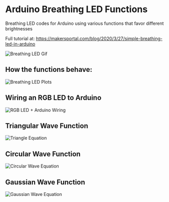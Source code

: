 # Arduino Breathing LED Functions
Breathing LED codes for Arduino using various functions that favor different brightnesses

Full tutorial at: https://makersportal.com/blog/2020/3/27/simple-breathing-led-in-arduino


![Breathing LED Gif](https://static1.squarespace.com/static/59b037304c0dbfb092fbe894/t/5e8119067995013073a48907/1585518944021/rgb_led_breathing.gif?format=1000w)

## How the functions behave:

![Breathing LED Plots](https://static1.squarespace.com/static/59b037304c0dbfb092fbe894/t/5e7e7b4c06b4c351220abee4/1585347417345/analog_write_functions_annotated.png?format=1000w)

## Wiring an RGB LED to Arduino

![RGB LED + Arduino Wiring](https://static1.squarespace.com/static/59b037304c0dbfb092fbe894/t/5e80cf40b4d27021658f6812/1585499982556/RGB_LED_Arduino_wiring_PWM.png?format=500w)

## Triangular Wave Function

![Triangle Equation](https://static1.squarespace.com/static/59b037304c0dbfb092fbe894/t/5e80d80047c7f816daedfd22/1585502212272/triangle_wave.png?format=500w)

## Circular Wave Function
![Circular Wave Equation](https://static1.squarespace.com/static/59b037304c0dbfb092fbe894/t/5e80dbea5ae8b93895d2e42e/1585503213566/circle_wave.png?format=500w)

## Gaussian Wave Function
![Gaussian Wave Equation](https://static1.squarespace.com/static/59b037304c0dbfb092fbe894/t/5e80e36db4d270216592af9e/1585505137343/gaussian_wave.png?format=300w)
